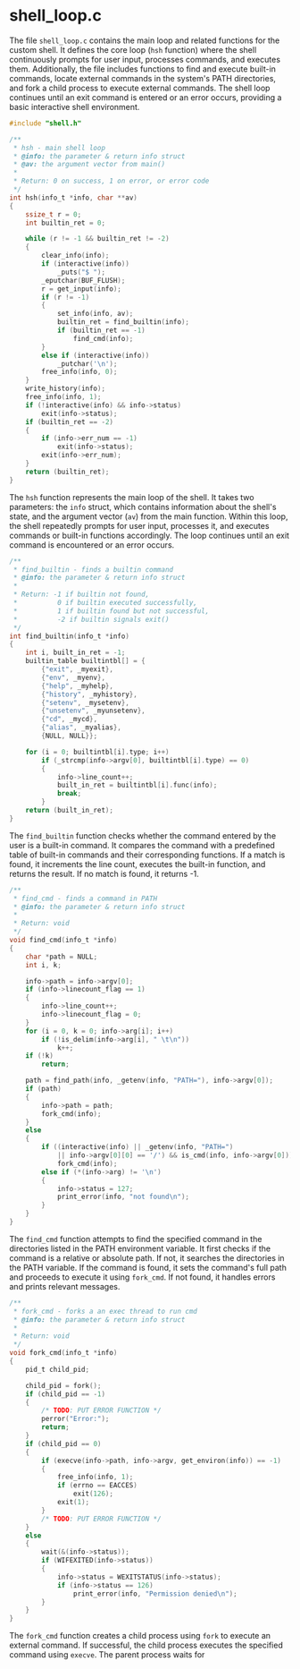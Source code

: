 # shell_loop.c
The file `shell_loop.c` contains the main loop and related functions for the custom shell. It defines the core loop (`hsh` function) where the shell continuously prompts for user input, processes commands, and executes them. Additionally, the file includes functions to find and execute built-in commands, locate external commands in the system's PATH directories, and fork a child process to execute external commands. The shell loop continues until an exit command is entered or an error occurs, providing a basic interactive shell environment.

```c
#include "shell.h"

/**
 * hsh - main shell loop
 * @info: the parameter & return info struct
 * @av: the argument vector from main()
 *
 * Return: 0 on success, 1 on error, or error code
 */
int hsh(info_t *info, char **av)
{
    ssize_t r = 0;
    int builtin_ret = 0;

    while (r != -1 && builtin_ret != -2)
    {
        clear_info(info);
        if (interactive(info))
            _puts("$ ");
        _eputchar(BUF_FLUSH);
        r = get_input(info);
        if (r != -1)
        {
            set_info(info, av);
            builtin_ret = find_builtin(info);
            if (builtin_ret == -1)
                find_cmd(info);
        }
        else if (interactive(info))
            _putchar('\n');
        free_info(info, 0);
    }
    write_history(info);
    free_info(info, 1);
    if (!interactive(info) && info->status)
        exit(info->status);
    if (builtin_ret == -2)
    {
        if (info->err_num == -1)
            exit(info->status);
        exit(info->err_num);
    }
    return (builtin_ret);
}
```

The `hsh` function represents the main loop of the shell. It takes two parameters: the `info` struct, which contains information about the shell's state, and the argument vector (`av`) from the main function. Within this loop, the shell repeatedly prompts for user input, processes it, and executes commands or built-in functions accordingly. The loop continues until an exit command is encountered or an error occurs.

```c
/**
 * find_builtin - finds a builtin command
 * @info: the parameter & return info struct
 *
 * Return: -1 if builtin not found,
 *			0 if builtin executed successfully,
 *			1 if builtin found but not successful,
 *			-2 if builtin signals exit()
 */
int find_builtin(info_t *info)
{
    int i, built_in_ret = -1;
    builtin_table builtintbl[] = {
        {"exit", _myexit},
        {"env", _myenv},
        {"help", _myhelp},
        {"history", _myhistory},
        {"setenv", _mysetenv},
        {"unsetenv", _myunsetenv},
        {"cd", _mycd},
        {"alias", _myalias},
        {NULL, NULL}};

    for (i = 0; builtintbl[i].type; i++)
        if (_strcmp(info->argv[0], builtintbl[i].type) == 0)
        {
            info->line_count++;
            built_in_ret = builtintbl[i].func(info);
            break;
        }
    return (built_in_ret);
}
```

The `find_builtin` function checks whether the command entered by the user is a built-in command. It compares the command with a predefined table of built-in commands and their corresponding functions. If a match is found, it increments the line count, executes the built-in function, and returns the result. If no match is found, it returns -1.

```c
/**
 * find_cmd - finds a command in PATH
 * @info: the parameter & return info struct
 *
 * Return: void
 */
void find_cmd(info_t *info)
{
    char *path = NULL;
    int i, k;

    info->path = info->argv[0];
    if (info->linecount_flag == 1)
    {
        info->line_count++;
        info->linecount_flag = 0;
    }
    for (i = 0, k = 0; info->arg[i]; i++)
        if (!is_delim(info->arg[i], " \t\n"))
            k++;
    if (!k)
        return;

    path = find_path(info, _getenv(info, "PATH="), info->argv[0]);
    if (path)
    {
        info->path = path;
        fork_cmd(info);
    }
    else
    {
        if ((interactive(info) || _getenv(info, "PATH=")
            || info->argv[0][0] == '/') && is_cmd(info, info->argv[0]))
            fork_cmd(info);
        else if (*(info->arg) != '\n')
        {
            info->status = 127;
            print_error(info, "not found\n");
        }
    }
}
```

The `find_cmd` function attempts to find the specified command in the directories listed in the PATH environment variable. It first checks if the command is a relative or absolute path. If not, it searches the directories in the PATH variable. If the command is found, it sets the command's full path and proceeds to execute it using `fork_cmd`. If not found, it handles errors and prints relevant messages.

```c
/**
 * fork_cmd - forks a an exec thread to run cmd
 * @info: the parameter & return info struct
 *
 * Return: void
 */
void fork_cmd(info_t *info)
{
    pid_t child_pid;

    child_pid = fork();
    if (child_pid == -1)
    {
        /* TODO: PUT ERROR FUNCTION */
        perror("Error:");
        return;
    }
    if (child_pid == 0)
    {
        if (execve(info->path, info->argv, get_environ(info)) == -1)
        {
            free_info(info, 1);
            if (errno == EACCES)
                exit(126);
            exit(1);
        }
        /* TODO: PUT ERROR FUNCTION */
    }
    else
    {
        wait(&(info->status));
        if (WIFEXITED(info->status))
        {
            info->status = WEXITSTATUS(info->status);
            if (info->status == 126)
                print_error(info, "Permission denied\n");
        }
    }
}
```
The `fork_cmd` function creates a child process using `fork` to execute an external command. If successful, the child process executes the specified command using `execve`. The parent process waits for
